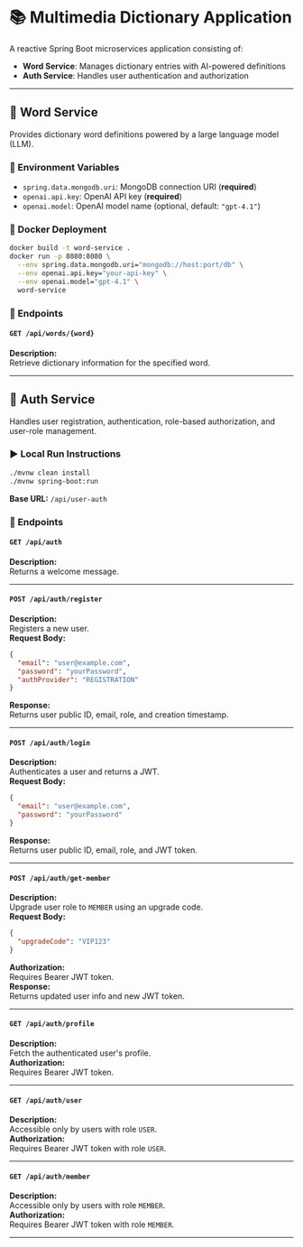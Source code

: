 # 📚 Multimedia Dictionary Application

A reactive Spring Boot microservices application consisting of:

- **Word Service**: Manages dictionary entries with AI-powered definitions
- **Auth Service**: Handles user authentication and authorization

---

## 🧠 Word Service

Provides dictionary word definitions powered by a large language model (LLM).

### 🔧 Environment Variables

- `spring.data.mongodb.uri`: MongoDB connection URI (**required**)
- `openai.api.key`: OpenAI API key (**required**)
- `openai.model`: OpenAI model name (optional, default: `"gpt-4.1"`)

### 🐳 Docker Deployment

```bash
docker build -t word-service .
docker run -p 8080:8080 \
  --env spring.data.mongodb.uri="mongodb://host:port/db" \
  --env openai.api.key="your-api-key" \
  --env openai.model="gpt-4.1" \
  word-service
```

### 📘 Endpoints

#### `GET /api/words/{word}`

**Description:**  
Retrieve dictionary information for the specified word.

---

## 🔐 Auth Service

Handles user registration, authentication, role-based authorization, and user-role management.

### ▶️ Local Run Instructions

```bash
./mvnw clean install
./mvnw spring-boot:run
```

**Base URL:** `/api/user-auth`

### 📘 Endpoints

#### `GET /api/auth`
**Description:**  
Returns a welcome message.

---

#### `POST /api/auth/register`
**Description:**  
Registers a new user.  
**Request Body:**  
```json
{
  "email": "user@example.com",
  "password": "yourPassword",
  "authProvider": "REGISTRATION"
}
```
**Response:**  
Returns user public ID, email, role, and creation timestamp.

---

#### `POST /api/auth/login`
**Description:**  
Authenticates a user and returns a JWT.  
**Request Body:**  
```json
{
  "email": "user@example.com",
  "password": "yourPassword"
}
```
**Response:**  
Returns user public ID, email, role, and JWT token.

---

#### `POST /api/auth/get-member`
**Description:**  
Upgrade user role to `MEMBER` using an upgrade code.  
**Request Body:**  
```json
{
  "upgradeCode": "VIP123"
}
```
**Authorization:**  
Requires Bearer JWT token.  
**Response:**  
Returns updated user info and new JWT token.

---

#### `GET /api/auth/profile`
**Description:**  
Fetch the authenticated user's profile.  
**Authorization:**  
Requires Bearer JWT token.

---

#### `GET /api/auth/user`
**Description:**  
Accessible only by users with role `USER`.  
**Authorization:**  
Requires Bearer JWT token with role `USER`.

---

#### `GET /api/auth/member`
**Description:**  
Accessible only by users with role `MEMBER`.  
**Authorization:**  
Requires Bearer JWT token with role `MEMBER`.

---



